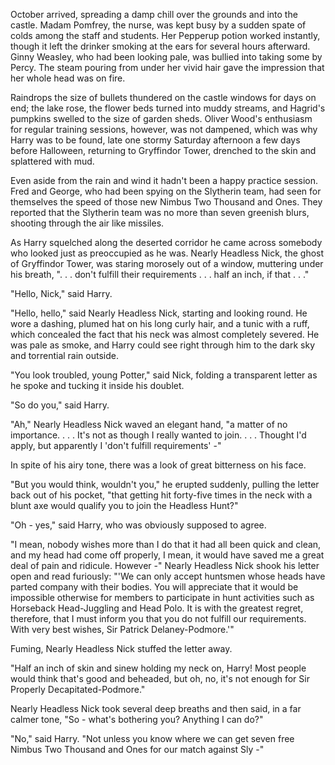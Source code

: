 

October arrived, spreading a damp chill over the grounds and into the castle. Madam Pomfrey, the nurse, was kept busy by a sudden spate of colds among the staff and students. Her Pepperup potion worked instantly, though it left the drinker smoking at the ears for several hours afterward. Ginny Weasley, who had been looking pale, was bullied into taking some by Percy. The steam pouring from under her vivid hair gave the impression that her whole head was on fire.

Raindrops the size of bullets thundered on the castle windows for days on end; the lake rose, the flower beds turned into muddy streams, and Hagrid's pumpkins swelled to the size of garden sheds. Oliver Wood's enthusiasm for regular training sessions, however, was not dampened, which was why Harry was to be found, late one stormy Saturday afternoon a few days before Halloween, returning to Gryffindor Tower, drenched to the skin and splattered with mud.

Even aside from the rain and wind it hadn't been a happy practice session. Fred and George, who had been spying on the Slytherin team, had seen for themselves the speed of those new Nimbus Two Thousand and Ones. They reported that the Slytherin team was no more than seven greenish blurs, shooting through the air like missiles.

As Harry squelched along the deserted corridor he came across somebody who looked just as preoccupied as he was. Nearly Headless Nick, the ghost of Gryffindor Tower, was staring morosely out of a window, muttering under his breath, ". . . don't fulfill their requirements . . . half an inch, if that . . ."

"Hello, Nick," said Harry.

"Hello, hello," said Nearly Headless Nick, starting and looking round. He wore a dashing, plumed hat on his long curly hair, and a tunic with a ruff, which concealed the fact that his neck was almost completely severed. He was pale as smoke, and Harry could see right through him to the dark sky and torrential rain outside.

"You look troubled, young Potter," said Nick, folding a transparent letter as he spoke and tucking it inside his doublet.

"So do you," said Harry.

"Ah," Nearly Headless Nick waved an elegant hand, "a matter of no importance. . . . It's not as though I really wanted to join. . . . Thought I'd apply, but apparently I 'don't fulfill requirements' -"

In spite of his airy tone, there was a look of great bitterness on his face.

"But you would think, wouldn't you," he erupted suddenly, pulling the letter back out of his pocket, "that getting hit forty-five times in the neck with a blunt axe would qualify you to join the Headless Hunt?"

"Oh - yes," said Harry, who was obviously supposed to agree.

"I mean, nobody wishes more than I do that it had all been quick and clean, and my head had come off properly, I mean, it would have saved me a great deal of pain and ridicule. However -" Nearly Headless Nick shook his letter open and read furiously: "'We can only accept huntsmen whose heads have parted company with their bodies. You will appreciate that it would be impossible otherwise for members to participate in hunt activities such as Horseback Head-Juggling and Head Polo. It is with the greatest regret, therefore, that I must inform you that you do not fulfill our requirements. With very best wishes, Sir Patrick Delaney-Podmore.'"

Fuming, Nearly Headless Nick stuffed the letter away.

"Half an inch of skin and sinew holding my neck on, Harry! Most people would think that's good and beheaded, but oh, no, it's not enough for Sir Properly Decapitated-Podmore."

Nearly Headless Nick took several deep breaths and then said, in a far calmer tone, "So - what's bothering you? Anything I can do?"

"No," said Harry. "Not unless you know where we can get seven free Nimbus Two Thousand and Ones for our match against Sly -"


